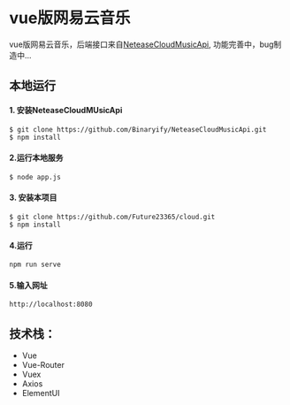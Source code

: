 # vue版网易云音乐

vue版网易云音乐，后端接口来自[NeteaseCloudMusicApi](https://github.com/Binaryify/NeteaseCloudMusicApi), 功能完善中，bug制造中...

## 本地运行

#### 1. 安装NeteaseCloudMUsicApi

~~~ 
$ git clone https://github.com/Binaryify/NeteaseCloudMusicApi.git
$ npm install
~~~

#### 2.运行本地服务

```
$ node app.js
```

#### 3. 安装本项目

```
$ git clone https://github.com/Future23365/cloud.git
$ npm install
```

#### 4.运行

```
npm run serve
```

#### 5.输入网址

~~~ 
http://localhost:8080
~~~

## 技术栈：

- Vue
- Vue-Router
- Vuex
- Axios
- ElementUI